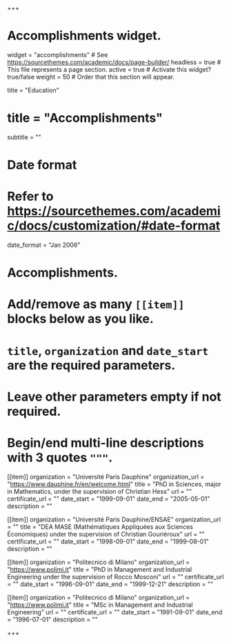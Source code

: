 +++
# Accomplishments widget.
widget = "accomplishments"  # See https://sourcethemes.com/academic/docs/page-builder/
headless = true  # This file represents a page section.
active = true  # Activate this widget? true/false
weight = 50  # Order that this section will appear.

title = "Education"
# title = "Accomplish&shy;ments"
subtitle = ""

# Date format
#   Refer to https://sourcethemes.com/academic/docs/customization/#date-format
date_format = "Jan 2006"

# Accomplishments.
#   Add/remove as many `[[item]]` blocks below as you like.
#   `title`, `organization` and `date_start` are the required parameters.
#   Leave other parameters empty if not required.
#   Begin/end multi-line descriptions with 3 quotes `"""`.

[[item]]
  organization = "Université Paris Dauphine"
  organization_url = "https://www.dauphine.fr/en/welcome.html"
  title = "PhD in Sciences, major in Mathematics, under the supervision of Christian Hess"
  url = ""
  certificate_url = ""
  date_start = "1999-09-01"
  date_end = "2005-05-01"
  description = ""

[[item]]
  organization = "Université Paris Dauphine/ENSAE"
  organization_url = ""
  title = "DEA MASE (Mathématiques Appliquées aux Sciences Économiques) under the supervision of Christian Gouriéroux"
  url = ""
  certificate_url = ""
  date_start = "1998-09-01"
  date_end = "1999-08-01"
  description = ""

[[item]]
  organization = "Politecnico di Milano"
  organization_url = "https://www.polimi.it"
  title = "PhD in Management and Industrial Engineering under the supervision of Rocco Mosconi"
  url = ""
  certificate_url = ""
  date_start = "1996-09-01"
  date_end = "1999-12-21"
  description = ""

[[item]]
  organization = "Politecnico di Milano"
  organization_url = "https://www.polimi.it"
  title = "MSc in Management and Industrial Engineering"
  url = ""
  certificate_url = ""
  date_start = "1991-09-01"
  date_end = "1996-07-01"
  description = ""

+++
